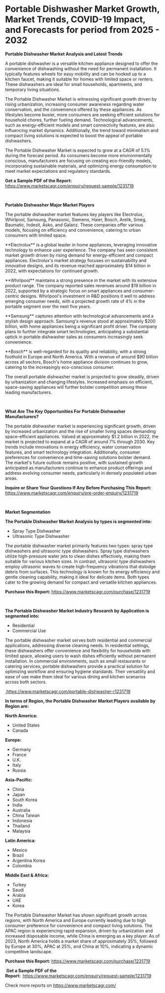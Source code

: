 <p><h1>Portable Dishwasher Market Growth, Market Trends, COVID-19 Impact, and Forecasts for period from 2025 - 2032</h1></p><p><strong>Portable Dishwasher Market Analysis and Latest Trends</strong></p>
<p><p>A portable dishwasher is a versatile kitchen appliance designed to offer the convenience of dishwashing without the need for permanent installation. It typically features wheels for easy mobility and can be hooked up to a kitchen faucet, making it suitable for homes with limited space or renters. These dishwashers are ideal for small households, apartments, and temporary living situations.</p><p>The Portable Dishwasher Market is witnessing significant growth driven by rising urbanization, increasing consumer awareness regarding water conservation, and the convenience offered by these appliances. As lifestyles become busier, more consumers are seeking efficient solutions for household chores, further fueling demand. Technological advancements, such as energy-efficient models and smart connectivity features, are also influencing market dynamics. Additionally, the trend toward minimalism and compact living solutions is expected to boost the appeal of portable dishwashers.</p><p>The Portable Dishwasher Market is expected to grow at a CAGR of 5.1% during the forecast period. As consumers become more environmentally conscious, manufacturers are focusing on creating eco-friendly models, incorporating sustainable materials, and optimizing energy consumption to meet market expectations and regulatory standards.</p></p>
<p><strong>Get a Sample PDF of the Report:&nbsp;</strong> <a href="https://www.marketscagr.com/enquiry/request-sample/1231719?utm_campaign=2301&utm_medium=2&utm_source=Github&utm_content=ia&utm_term=18022025&utm_id=portable-dishwasher">https://www.marketscagr.com/enquiry/request-sample/1231719</a></p>
<p>&nbsp;</p>
<p><strong>Portable Dishwasher Major Market Players</strong></p>
<p><p>The portable dishwasher market features key players like Electrolux, Whirlpool, Samsung, Panasonic, Siemens, Haier, Bosch, Arelik, Smeg, Baumatic, Indesit, Asko, and Galanz. These companies offer various models, focusing on efficiency and convenience, catering to urban consumers with limited space.</p><p>**Electrolux** is a global leader in home appliances, leveraging innovative technology to enhance user experience. The company has seen consistent market growth driven by rising demand for energy-efficient and compact appliances. Electrolux's market strategy focuses on sustainability and innovative designs, and its revenue reached approximately $14 billion in 2022, with expectations for continued growth.</p><p>**Whirlpool** maintains a strong presence in the market with its extensive product range. The company reported sales revenues around $19 billion in 2022, supported by a strategic focus on smart appliances and consumer-centric designs. Whirlpool's investment in R&D positions it well to address emerging consumer needs, with a projected growth rate of 4% in the portable segment over the next five years.</p><p>**Samsung** captures attention with technological advancements and a stylish design approach. Samsung's revenue stood at approximately $200 billion, with home appliances being a significant profit driver. The company plans to further integrate smart technologies, anticipating a substantial uptick in portable dishwasher sales as consumers increasingly seek convenience.</p><p>**Bosch** is well-regarded for its quality and reliability, with a strong foothold in Europe and North America. With a revenue of around $90 billion across all sectors, Bosch's home appliance division continues to grow, catering to the increasingly eco-conscious consumer. </p><p>The overall portable dishwasher market is projected to grow steadily, driven by urbanization and changing lifestyles. Increased emphasis on efficient, space-saving appliances will further bolster competition among these leading manufacturers.</p></p>
<p>&nbsp;</p>
<p><strong>What Are The Key Opportunities For Portable Dishwasher Manufacturers?</strong></p>
<p><p>The portable dishwasher market is experiencing significant growth, driven by increased urbanization and the rise of smaller living spaces demanding space-efficient appliances. Valued at approximately $1.2 billion in 2022, the market is projected to expand at a CAGR of around 7% through 2030. Key trends include innovations in energy efficiency, water conservation features, and smart technology integration. Additionally, consumer preferences for convenience and time-saving solutions bolster demand. The market's future outlook remains positive, with sustained growth anticipated as manufacturers continue to enhance product offerings and address evolving consumer needs, particularly in densely populated urban areas.</p></p>
<p><strong>Inquire or Share Your Questions If Any Before Purchasing This Report:</strong> <a href="https://www.marketscagr.com/enquiry/pre-order-enquiry/1231719?utm_campaign=2301&utm_medium=2&utm_source=Github&utm_content=ia&utm_term=18022025&utm_id=portable-dishwasher">https://www.marketscagr.com/enquiry/pre-order-enquiry/1231719</a></p>
<p>&nbsp;</p>
<p><strong>Market Segmentation</strong></p>
<p><strong>The Portable Dishwasher Market Analysis by types is segmented into:</strong></p>
<p><ul><li>Spray Type Dishwasher</li><li>Ultrasonic Type Dishwasher</li></ul></p>
<p><p>The portable dishwasher market primarily features two types: spray type dishwashers and ultrasonic type dishwashers. Spray type dishwashers utilize high-pressure water jets to clean dishes effectively, making them suitable for various kitchen sizes. In contrast, ultrasonic type dishwashers employ ultrasonic waves to create high-frequency vibrations that dislodge debris from surfaces. This technology is known for its energy efficiency and gentle cleaning capability, making it ideal for delicate items. Both types cater to the growing demand for compact and versatile kitchen appliances.</p></p>
<p><strong>Purchase this Report:&nbsp;</strong><a href="https://www.marketscagr.com/purchase/1231719?utm_campaign=2301&utm_medium=2&utm_source=Github&utm_content=ia&utm_term=18022025&utm_id=portable-dishwasher">https://www.marketscagr.com/purchase/1231719</a></p>
<p>&nbsp;</p>
<p><strong>The Portable Dishwasher Market Industry Research by Application is segmented into:</strong></p>
<p><ul><li>Residential</li><li>Commercial Use</li></ul></p>
<p><p>The portable dishwasher market serves both residential and commercial applications, addressing diverse cleaning needs. In residential settings, these dishwashers offer convenience and flexibility for households with limited space, allowing users to wash dishes efficiently without permanent installation. In commercial environments, such as small restaurants or catering services, portable dishwashers provide a practical solution for optimizing workflow and ensuring hygiene standards. Their versatility and ease of use make them ideal for various dining and kitchen scenarios across both sectors.</p></p>
<p><a href="https://www.marketscagr.com/portable-dishwasher-r1231719?utm_campaign=2301&utm_medium=2&utm_source=Github&utm_content=ia&utm_term=18022025&utm_id=portable-dishwasher">&nbsp;https://www.marketscagr.com/portable-dishwasher-r1231719</a></p>
<p><strong>In terms of Region, the Portable Dishwasher Market Players available by Region are:</strong></p>
<p>
    <p> <strong> North America: </strong>
        <ul>
            <li>United States</li>
            <li>Canada</li>
        </ul>
        </p> 
    <p> <strong> Europe: </strong>
        <ul>
            <li>Germany</li>
            <li>France</li>
            <li>U.K.</li>
            <li>Italy</li>
            <li>Russia</li>
        </ul>
        </p> 
    <p> <strong> Asia-Pacific: </strong>
        <ul>
            <li>China</li>
            <li>Japan</li>
            <li>South Korea</li>
            <li>India</li>
            <li>Australia</li>
            <li>China Taiwan</li>
            <li>Indonesia</li>
            <li>Thailand</li>
            <li>Malaysia</li>
        </ul>
        </p> 
    <p> <strong> Latin America: </strong>
        <ul>
            <li>Mexico</li>
            <li>Brazil</li>
            <li>Argentina Korea</li>
            <li>Colombia</li>
        </ul>
        </p> 
    <p> <strong> Middle East & Africa: </strong>
        <ul>
            <li>Turkey</li>
            <li>Saudi</li>
            <li>Arabia</li>
            <li>UAE</li>
            <li>Korea</li>
        </ul>
    </p>
    </p>
<p><p>The Portable Dishwasher Market has shown significant growth across regions, with North America and Europe currently leading due to high consumer preference for convenience and compact living solutions. The APAC region is experiencing rapid expansion, driven by urbanization and increased disposable income, while China is emerging as a key player. As of 2023, North America holds a market share of approximately 35%, followed by Europe at 30%, APAC at 25%, and China at 10%, indicating a dynamic competitive landscape.</p></p>
<p><strong>Purchase this Report: </strong><a href="https://www.marketscagr.com/purchase/1231719?utm_campaign=2301&utm_medium=2&utm_source=Github&utm_content=ia&utm_term=18022025&utm_id=portable-dishwasher">https://www.marketscagr.com/purchase/1231719</a></p>
<p>&nbsp;<strong>Get a Sample PDF of the Report:&nbsp;&nbsp;</strong><a href="https://www.marketscagr.com/enquiry/request-sample/1231719?utm_campaign=2301&utm_medium=2&utm_source=Github&utm_content=ia&utm_term=18022025&utm_id=portable-dishwasher">https://www.marketscagr.com/enquiry/request-sample/1231719</a></p>
<p><strong></strong></p>
<p>Check more reports on <a href="https://www.marketscagr.com/?utm_campaign=2301&utm_medium=2&utm_source=Github&utm_content=ia&utm_term=18022025&utm_id=portable-dishwasher">https://www.marketscagr.com/</a></p>
